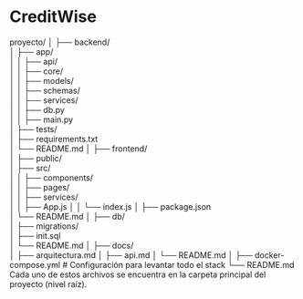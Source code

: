 # CreditWise

proyecto/
│
├── backend/                
│   ├── app/                  
│   │   ├── api/             
│   │   ├── core/             
│   │   ├── models/          
│   │   ├── schemas/          
│   │   ├── services/      
│   │   ├── db.py            
│   │   ├── main.py          
│   ├── tests/                
│   ├── requirements.txt      
│   └── README.md
│
├── frontend/                
│   ├── public/             
│   ├── src/                 
│   │   ├── components/       
│   │   ├── pages/           
│   │   ├── services/         
│   │   ├── App.js
│   │   └── index.js
│   ├── package.json          
│   └── README.md
│
├── db/                       
│   ├── migrations/          
│   ├── init.sql              
│   └── README.md
│
├── docs/                     
│   ├── arquitectura.md
│   ├── api.md
│   └── README.md
│
├── docker-compose.yml        # Configuración para levantar todo el stack
└── README.md
Cada uno de estos archivos se encuentra en la carpeta principal del
proyecto (nivel raíz).
